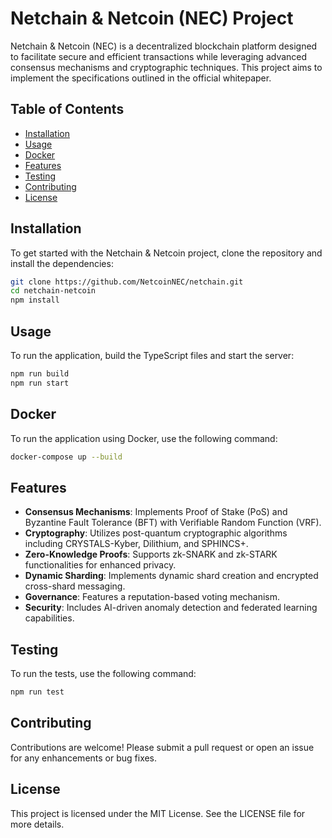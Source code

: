 # Netchain & Netcoin (NEC) Project

Netchain & Netcoin (NEC) is a decentralized blockchain platform designed to facilitate secure and efficient transactions while leveraging advanced consensus mechanisms and cryptographic techniques. This project aims to implement the specifications outlined in the official whitepaper.

## Table of Contents

- [Installation](#installation)
- [Usage](#usage)
- [Docker](#docker)
- [Features](#features)
- [Testing](#testing)
- [Contributing](#contributing)
- [License](#license)

## Installation

To get started with the Netchain & Netcoin project, clone the repository and install the dependencies:

```bash
git clone https://github.com/NetcoinNEC/netchain.git
cd netchain-netcoin
npm install
```

## Usage

To run the application, build the TypeScript files and start the server:

```bash
npm run build
npm run start
```

## Docker

To run the application using Docker, use the following command:

```bash
docker-compose up --build
```

## Features

- **Consensus Mechanisms**: Implements Proof of Stake (PoS) and Byzantine Fault Tolerance (BFT) with Verifiable Random Function (VRF).
- **Cryptography**: Utilizes post-quantum cryptographic algorithms including CRYSTALS-Kyber, Dilithium, and SPHINCS+.
- **Zero-Knowledge Proofs**: Supports zk-SNARK and zk-STARK functionalities for enhanced privacy.
- **Dynamic Sharding**: Implements dynamic shard creation and encrypted cross-shard messaging.
- **Governance**: Features a reputation-based voting mechanism.
- **Security**: Includes AI-driven anomaly detection and federated learning capabilities.

## Testing

To run the tests, use the following command:

```bash
npm run test
```

## Contributing

Contributions are welcome! Please submit a pull request or open an issue for any enhancements or bug fixes.

## License

This project is licensed under the MIT License. See the LICENSE file for more details.
